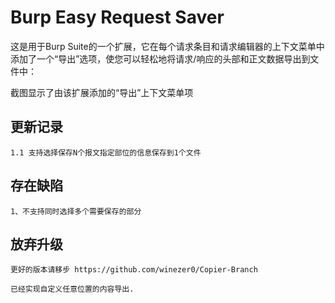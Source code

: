 # Burp Easy Request Saver

这是用于Burp Suite的一个扩展，它在每个请求条目和请求编辑器的上下文菜单中添加了一个“导出”选项，使您可以轻松地将请求/响应的头部和正文数据导出到文件中：

截图显示了由该扩展添加的“导出”上下文菜单项

## 更新记录
```
1.1 支持选择保存N个报文指定部位的信息保存到1个文件
```

## 存在缺陷
```
1、不支持同时选择多个需要保存的部分
```

## 放弃升级
```
更好的版本请移步 https://github.com/winezer0/Copier-Branch

已经实现自定义任意位置的内容导出.
```
